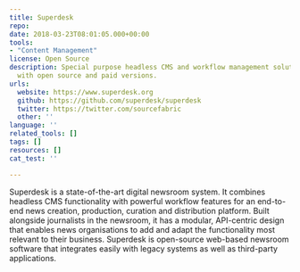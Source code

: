 ```yaml
---
title: Superdesk
repo: 
date: 2018-03-23T08:01:05.000+00:00
tools:
- "Content Management"
license: Open Source
description: Special purpose headless CMS and workflow management solution for newsrooms
  with open source and paid versions.
urls:
  website: https://www.superdesk.org
  github: https://github.com/superdesk/superdesk
  twitter: https://twitter.com/sourcefabric
  other: ''
language: ''
related_tools: []
tags: []
resources: []
cat_test: ''

---
```

Superdesk is a state-of-the-art digital newsroom system. It combines headless CMS functionality with powerful workflow features for an end-to-end news creation, production, curation and distribution platform. Built alongside journalists in the newsroom, it has a modular, API-centric design that enables news organisations to add and adapt the functionality most relevant to their business. Superdesk is open-source web-based newsroom software that integrates easily with legacy systems as well as third-party applications.
